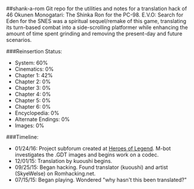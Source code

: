 ##shank-a-rom
Git repo for the utilities and notes for a translation hack of 46 Okunen Monogatari: The Shinka Ron for the PC-98. E.V.O: Search for Eden for the SNES was a spiritual sequel/remake of this game, translating its turn-based combat into a side-scrolling platformer while enhancing the amount of time spent grinding and removing the present-day and future scenarios.

###Reinsertion Status:
* System: 60%
* Cinematics: 0%
* Chapter 1: 42%
* Chapter 2: 0%
* Chapter 3: 0%
* Chapter 4: 0%
* Chapter 5: 0%
* Chapter 6: 0%
* Encyclopedia: 0%
* Alternate Endings: 0%
* Images: 0%

###Timeline:
* 01/24/16: Project subforum created at [Heroes of Legend](http://www.heroesoflegend.org/forums/viewforum.php?f=51&sid=630ffe8fc7c7441f9d60b2905f3bc81d). M-bot investigates the .GDT images and begins work on a codec.
* 12/01/15: Translation by kuoushi begins.
* 09/25/15: Began hacking. Found translator (kuoushi) and artist (SkyeWelse) on Romhacking.net.
* 07/15/15: Began playing. Wondered "why hasn't this been translated?"